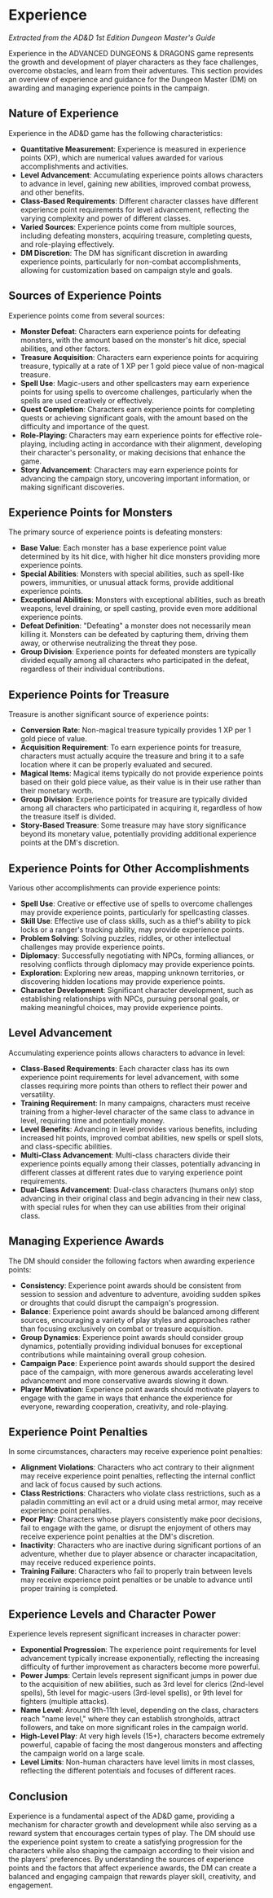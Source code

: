 # Experience

*Extracted from the AD&D 1st Edition Dungeon Master's Guide*

Experience in the ADVANCED DUNGEONS & DRAGONS game represents the growth and development of player characters as they face challenges, overcome obstacles, and learn from their adventures. This section provides an overview of experience and guidance for the Dungeon Master (DM) on awarding and managing experience points in the campaign.

## Nature of Experience

Experience in the AD&D game has the following characteristics:

- **Quantitative Measurement**: Experience is measured in experience points (XP), which are numerical values awarded for various accomplishments and activities.
- **Level Advancement**: Accumulating experience points allows characters to advance in level, gaining new abilities, improved combat prowess, and other benefits.
- **Class-Based Requirements**: Different character classes have different experience point requirements for level advancement, reflecting the varying complexity and power of different classes.
- **Varied Sources**: Experience points come from multiple sources, including defeating monsters, acquiring treasure, completing quests, and role-playing effectively.
- **DM Discretion**: The DM has significant discretion in awarding experience points, particularly for non-combat accomplishments, allowing for customization based on campaign style and goals.

## Sources of Experience Points

Experience points come from several sources:

- **Monster Defeat**: Characters earn experience points for defeating monsters, with the amount based on the monster's hit dice, special abilities, and other factors.
- **Treasure Acquisition**: Characters earn experience points for acquiring treasure, typically at a rate of 1 XP per 1 gold piece value of non-magical treasure.
- **Spell Use**: Magic-users and other spellcasters may earn experience points for using spells to overcome challenges, particularly when the spells are used creatively or effectively.
- **Quest Completion**: Characters earn experience points for completing quests or achieving significant goals, with the amount based on the difficulty and importance of the quest.
- **Role-Playing**: Characters may earn experience points for effective role-playing, including acting in accordance with their alignment, developing their character's personality, or making decisions that enhance the game.
- **Story Advancement**: Characters may earn experience points for advancing the campaign story, uncovering important information, or making significant discoveries.

## Experience Points for Monsters

The primary source of experience points is defeating monsters:

- **Base Value**: Each monster has a base experience point value determined by its hit dice, with higher hit dice monsters providing more experience points.
- **Special Abilities**: Monsters with special abilities, such as spell-like powers, immunities, or unusual attack forms, provide additional experience points.
- **Exceptional Abilities**: Monsters with exceptional abilities, such as breath weapons, level draining, or spell casting, provide even more additional experience points.
- **Defeat Definition**: "Defeating" a monster does not necessarily mean killing it. Monsters can be defeated by capturing them, driving them away, or otherwise neutralizing the threat they pose.
- **Group Division**: Experience points for defeated monsters are typically divided equally among all characters who participated in the defeat, regardless of their individual contributions.

## Experience Points for Treasure

Treasure is another significant source of experience points:

- **Conversion Rate**: Non-magical treasure typically provides 1 XP per 1 gold piece of value.
- **Acquisition Requirement**: To earn experience points for treasure, characters must actually acquire the treasure and bring it to a safe location where it can be properly evaluated and secured.
- **Magical Items**: Magical items typically do not provide experience points based on their gold piece value, as their value is in their use rather than their monetary worth.
- **Group Division**: Experience points for treasure are typically divided among all characters who participated in acquiring it, regardless of how the treasure itself is divided.
- **Story-Based Treasure**: Some treasure may have story significance beyond its monetary value, potentially providing additional experience points at the DM's discretion.

## Experience Points for Other Accomplishments

Various other accomplishments can provide experience points:

- **Spell Use**: Creative or effective use of spells to overcome challenges may provide experience points, particularly for spellcasting classes.
- **Skill Use**: Effective use of class skills, such as a thief's ability to pick locks or a ranger's tracking ability, may provide experience points.
- **Problem Solving**: Solving puzzles, riddles, or other intellectual challenges may provide experience points.
- **Diplomacy**: Successfully negotiating with NPCs, forming alliances, or resolving conflicts through diplomacy may provide experience points.
- **Exploration**: Exploring new areas, mapping unknown territories, or discovering hidden locations may provide experience points.
- **Character Development**: Significant character development, such as establishing relationships with NPCs, pursuing personal goals, or making meaningful choices, may provide experience points.

## Level Advancement

Accumulating experience points allows characters to advance in level:

- **Class-Based Requirements**: Each character class has its own experience point requirements for level advancement, with some classes requiring more points than others to reflect their power and versatility.
- **Training Requirement**: In many campaigns, characters must receive training from a higher-level character of the same class to advance in level, requiring time and potentially money.
- **Level Benefits**: Advancing in level provides various benefits, including increased hit points, improved combat abilities, new spells or spell slots, and class-specific abilities.
- **Multi-Class Advancement**: Multi-class characters divide their experience points equally among their classes, potentially advancing in different classes at different rates due to varying experience point requirements.
- **Dual-Class Advancement**: Dual-class characters (humans only) stop advancing in their original class and begin advancing in their new class, with special rules for when they can use abilities from their original class.

## Managing Experience Awards

The DM should consider the following factors when awarding experience points:

- **Consistency**: Experience point awards should be consistent from session to session and adventure to adventure, avoiding sudden spikes or droughts that could disrupt the campaign's progression.
- **Balance**: Experience point awards should be balanced among different sources, encouraging a variety of play styles and approaches rather than focusing exclusively on combat or treasure acquisition.
- **Group Dynamics**: Experience point awards should consider group dynamics, potentially providing individual bonuses for exceptional contributions while maintaining overall group cohesion.
- **Campaign Pace**: Experience point awards should support the desired pace of the campaign, with more generous awards accelerating level advancement and more conservative awards slowing it down.
- **Player Motivation**: Experience point awards should motivate players to engage with the game in ways that enhance the experience for everyone, rewarding cooperation, creativity, and role-playing.

## Experience Point Penalties

In some circumstances, characters may receive experience point penalties:

- **Alignment Violations**: Characters who act contrary to their alignment may receive experience point penalties, reflecting the internal conflict and lack of focus caused by such actions.
- **Class Restrictions**: Characters who violate class restrictions, such as a paladin committing an evil act or a druid using metal armor, may receive experience point penalties.
- **Poor Play**: Characters whose players consistently make poor decisions, fail to engage with the game, or disrupt the enjoyment of others may receive experience point penalties at the DM's discretion.
- **Inactivity**: Characters who are inactive during significant portions of an adventure, whether due to player absence or character incapacitation, may receive reduced experience points.
- **Training Failure**: Characters who fail to properly train between levels may receive experience point penalties or be unable to advance until proper training is completed.

## Experience Levels and Character Power

Experience levels represent significant increases in character power:

- **Exponential Progression**: The experience point requirements for level advancement typically increase exponentially, reflecting the increasing difficulty of further improvement as characters become more powerful.
- **Power Jumps**: Certain levels represent significant jumps in power due to the acquisition of new abilities, such as 3rd level for clerics (2nd-level spells), 5th level for magic-users (3rd-level spells), or 9th level for fighters (multiple attacks).
- **Name Level**: Around 9th-11th level, depending on the class, characters reach "name level," where they can establish strongholds, attract followers, and take on more significant roles in the campaign world.
- **High-Level Play**: At very high levels (15+), characters become extremely powerful, capable of facing the most dangerous monsters and affecting the campaign world on a large scale.
- **Level Limits**: Non-human characters have level limits in most classes, reflecting the different potentials and focuses of different races.

## Conclusion

Experience is a fundamental aspect of the AD&D game, providing a mechanism for character growth and development while also serving as a reward system that encourages certain types of play. The DM should use the experience point system to create a satisfying progression for the characters while also shaping the campaign according to their vision and the players' preferences. By understanding the sources of experience points and the factors that affect experience awards, the DM can create a balanced and engaging campaign that rewards player skill, creativity, and engagement.
